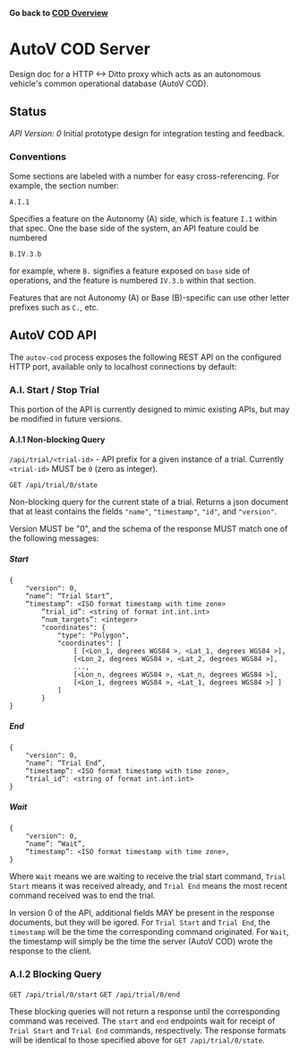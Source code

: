 __Go back to [COD Overview](./README.md)__

# AutoV COD Server
Design doc for a HTTP <-> Ditto proxy which acts as an autonomous vehicle's
common operational database (AutoV COD).

## Status
*API Version: 0*
Initial prototype design for integration testing and feedback.

### Conventions
Some sections are labeled with a number for easy cross-referencing. For example, the section number:

```
A.I.1
```

Specifies a feature on the Autonomy (A) side, which is feature `I.1` within
that spec. One the base side of the system, an API feature could be numbered

```
B.IV.3.b
```
for example, where `B.` signifies a feature exposed on `base` side of
operations, and the feature is numbered `IV.3.b` within that section.

Features that are not Autonomy (A) or Base (B)-specific can use other letter
prefixes such as `C.`, etc.

## AutoV COD API

The `autov-cod` process exposes the following REST API on the configured
HTTP port, available only to localhost connections by default:

### A.I. Start / Stop Trial

This portion of the API is currently designed to mimic existing APIs, but may be
modified in future versions.

#### A.I.1 Non-blocking Query

`/api/trial/<trial-id>` - API prefix for a given instance of a trial. Currently
`<trial-id>` MUST be `0` (zero as integer).

`GET /api/trial/0/state`

Non-blocking query for the current state of a trial. Returns a json document
that at least contains the fields `"name"`, `"timestamp"`, `"id"`, and
`"version"`.

Version MUST be "0", and the schema of the response MUST match one of the
following messages:

##### Start
```
{
    "version": 0,
    “name”: “Trial Start”,
    “timestamp”: <ISO format timestamp with time zone>
        “trial_id”: <string of format int.int.int>
        “num_targets”: <integer>
        "coordinates": {
            "type": "Polygon",
            "coordinates": [
                [ [<Lon_1, degrees WGS84 >, <Lat_1, degrees WGS84 >],
                [<Lon_2, degrees WGS84 >, <Lat_2, degrees WGS84 >],
                ...,
                [<Lon_n, degrees WGS84 >, <Lat_n, degrees WGS84 >],
                [<Lon_1, degrees WGS84 >, <Lat_1, degrees WGS84 >] ]
            ]
        }
}
```

##### End

```
{
    "version": 0,
    “name”: “Trial End”,
    “timestamp”: <ISO format timestamp with time zone>,
    “trial_id”: <string of format int.int.int>
}
```

##### Wait
```
{
    "version": 0,
    “name”: “Wait”,
    “timestamp”: <ISO format timestamp with time zone>,
}
```

Where `Wait` means we are waiting to receive the trial start command, `Trial
Start` means it was received already, and `Trial End` means the most recent
command received was to end the trial.

In version 0 of the API, additional fields MAY be present in the response
documents, but they will be igored. For `Trial Start` and `Trial End`, the
`timestamp` will be the time the corresponding command originated. For `Wait`,
the timestamp will simply be the time the server (AutoV COD) wrote the response
to the client.

### A.I.2 Blocking Query

`GET /api/trial/0/start`
`GET /api/trial/0/end`

These blocking queries will not return a response until the corresponding
command was received. The `start` and `end` endpoints wait for receipt of `Trial
Start` and `Trial End` commands, respectively. The response formats will be
identical to those specified above for `GET /api/trial/0/state`.
